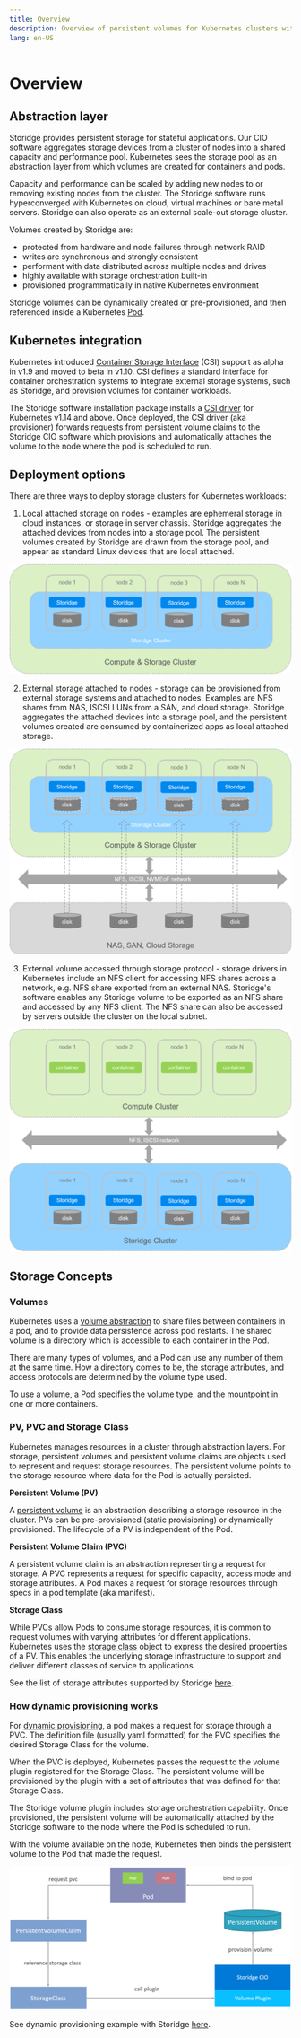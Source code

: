 ```yaml
---
title: Overview
description: Overview of persistent volumes for Kubernetes clusters with Storidge
lang: en-US
---
```


# Overview

## Abstraction layer

Storidge provides persistent storage for stateful applications. Our CIO software aggregates storage devices from a cluster of nodes into a shared capacity and performance pool. Kubernetes sees the storage pool as an abstraction layer from which volumes are created for containers and pods.

Capacity and performance can be scaled by adding new nodes to or removing existing nodes from the cluster. The Storidge software runs hyperconverged with Kubernetes on cloud, virtual machines or bare metal servers. Storidge can also operate as an external scale-out storage cluster.

Volumes created by Storidge are:
- protected from hardware and node failures through network RAID
- writes are synchronous and strongly consistent
- performant with data distributed across multiple nodes and drives
- highly available with storage orchestration built-in
- provisioned programmatically in native Kubernetes environment

Storidge volumes can be dynamically created or pre-provisioned, and then referenced inside a Kubernetes [Pod](https://kubernetes.io/docs/concepts/workloads/pods/pod/).

## Kubernetes integration

Kubernetes introduced [Container Storage Interface](https://github.com/container-storage-interface/spec/blob/master/spec.md) (CSI) support as alpha in v1.9 and moved to beta in v1.10. CSI defines a standard interface for container orchestration systems to integrate external storage systems, such as Storidge, and provision volumes for container workloads.

The Storidge software installation package installs a [CSI driver](https://hub.docker.com/_/storidge-csi-driver) for Kubernetes v1.14 and above. Once deployed, the CSI driver (aka provisioner) forwards requests from persistent volume claims to the Storidge CIO software which provisions and automatically attaches the volume to the node where the pod is scheduled to run.

## Deployment options

There are three ways to deploy storage clusters for Kubernetes workloads:

1. Local attached storage on nodes - examples are ephemeral storage in cloud instances, or storage in server chassis. Storidge aggregates the attached devices from nodes into a storage pool. The persistent volumes created by Storidge are drawn from the storage pool, and appear as standard Linux devices that are local attached.

![hyperconverged](../images/hyperconverged.png)

2. External storage attached to nodes - storage can be provisioned from external storage systems and attached to nodes. Examples are NFS shares from NAS, ISCSI LUNs from a SAN, and cloud storage. Storidge aggregates the attached devices into a storage pool, and the persistent volumes created are consumed by containerized apps as local attached storage.

![hyperconverged](../images/network-attached.png)

3. External volume accessed through storage protocol - storage drivers in Kubernetes include an NFS client for accessing NFS shares across a network, e.g. NFS share exported from an external NAS. Storidge's software enables any Storidge volume to be exported as an NFS share and accessed by any NFS client. The NFS share can also be accessed by servers outside the cluster on the local subnet.

![hyperconverged](../images/network-storage.png)

## Storage Concepts

<h3>Volumes</h3>

Kubernetes uses a [volume abstraction](https://kubernetes.io/docs/concepts/storage/volumes/) to share files between containers in a pod, and to provide data persistence across pod restarts. The shared volume is a directory which is accessible to each container in the Pod.

There are many types of volumes, and a Pod can use any number of them at the same time. How a directory comes to be, the storage attributes, and access protocols are determined by the volume type used.

To use a volume, a Pod specifies the volume type, and the mountpoint in one or more containers.

<h3>PV, PVC and Storage Class</h3>

Kubernetes manages resources in a cluster through abstraction layers. For storage, persistent volumes and persistent volume claims are objects used to represent and request storage resources. The persistent volume points to the storage resource where data for the Pod is actually persisted.

**Persistent Volume (PV)**

A [persistent volume](https://kubernetes.io/docs/concepts/storage/persistent-volumes/) is an abstraction describing a storage resource in the cluster. PVs can be pre-provisioned (static provisioning) or dynamically provisioned. The lifecycle of a PV is independent of the Pod.

**Persistent Volume Claim (PVC)**

A persistent volume claim is an abstraction representing a request for storage. A PVC represents a request for specific capacity, access mode and storage attributes. A Pod makes a request for storage resources through specs in a pod template (aka manifest).

**Storage Class**

While PVCs allow Pods to consume storage resources, it is common to request volumes with varying attributes for different applications. Kubernetes uses the [storage class](https://kubernetes.io/docs/concepts/storage/storage-classes/) object to express the desired properties of a PV. This enables the underlying storage infrastructure to support and deliver different classes of service to applications.

See the list of storage attributes supported by Storidge [here](https://docs.storidge.com/kubernetes_storage/storage_classes.html).

<h3>How dynamic provisioning works</h3>

For [dynamic provisioning](), a pod makes a request for storage through a PVC. The definition file (usually yaml formatted) for the PVC specifies the desired Storage Class for the volume.

When the PVC is deployed, Kubernetes passes the request to the volume plugin registered for the Storage Class. The persistent volume will be provisioned by the plugin with a set of attributes that was defined for that Storage Class.

The Storidge volume plugin includes storage orchestration capability. Once provisioned, the persistent volume will be automatically attached by the Storidge software to the node where the Pod is scheduled to run.

With the volume available on the node, Kubernetes then binds the persistent volume to the Pod that made the request.

![dynamic_provisioning](../images/pod-pvc-plugin-pv.png)

See dynamic provisioning example with Storidge [here](https://docs.storidge.com/kubernetes_storage/dynamic_provisioning.html).
